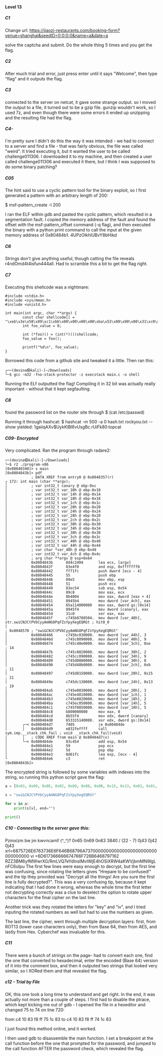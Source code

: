 #### Level 13

##### C1

Change url:
https://jiaozi-restaurants.com/booking-form?venue=shanghai&seedID=0:0:0:0&name=a&date=a

solve the captcha and submit. Do the whole thing 5 times and you get the flag.

##### C2

After much trial and error, just press enter until it says "Welcome", then type "flag" and it outputs the flag.

##### C3
connected to the server on netcat, it gave some strange output. so I moved the output to a file, it turned out to be a gzip file. gunzip wouldn't work, so I used 7z, and even though there were some errors it ended up unzipping and the resulting file had the flag.

##### C4-
I'm pretty sure I didn't do this the way it was intended - we had to connect to a server and find a file - that was fairly obvious, the file was called "weird". It tried executing it, but it wanted the user to be called challenge011306. I downloaded it to my machine, and then created a user called challenge011306 and executed it there, but I think I was supposed to do some binary patching?

##### C05
The hint said to use a cyclic pattern tool for the binary exploit, so I first generated a pattern with an arbitrary length of 200:

$ msf-pattern_create -l 200

I ran the ELF within gdb and pasted the cyclic pattern, which resulted in a segmentation fault. I copied the memory address of the fault and found the offset with the msf-pattern_offset command (-q flag), and then executed the binary with a python print command to call the input at the given memory address of 0x80484b1.
4UPzOlkhlUBvY8bHikd


##### C6
Strings don't give anything useful, though catting the file reveals r4ndOmd4t4isfun444all. Had to scramble this a bit to get the flag right.

##### C7
Executing this shellcode was a nightmare:

```
#include <stdio.h>
#include <sys/mman.h>
#include <unistd.h>

int main(int argc, char **argv) {
        const char shellcode[] = "\xeb\x3e\x58\x89\xc1\xbb\x00\x00\x00\x00\xba\x53\x00\x00\x00\x31\xc0\x8a\x04\x19\x53\x51\x50\x89\xe1\xb8\x04\x00\x00\x00\xbb\x01\x00\x00\x00\x52\xba\x01\x00\x00\x00\xcd\x80\x5a\x59\x59\x5b\x43\x43\x4a\x75\xdb\xb8\x01\x00\x00\x00\xbb\x00\x00\x00\x00\xcd\x80\xe8\xbd\xff\xff\xff\x73\x68\x65\x6c\x6c\x63\x6f\x64\x65\x5f\x69\x73\x5f\x64\x61\x74\x61\x5f\x64\x61\x74\x61\x5f\x69\x73\x5f\x73\x68\x65\x6c\x6c\x63\x6f\x64\x65";
        int foo_value = 0;

        int (*foo)() = (int(*)())shellcode;
        foo_value = foo();

        printf("%d\n", foo_value);
}
```
Borrowed this code from a github site and tweaked it a little. Then ran this:
```
┌──(devina㉿kali)-[~/Downloads]
└─$ gcc -m32 -fno-stack-protector -z execstack main.c -o shell
```
Running the ELf outputted the flag! Compiling it in 32 bit was actually really important - without that it kept segfaulting.

##### C8
found the password list on the router site through $ (cat /etc/passwd)

Running it through hashcat: $ hashcat -m 500 -a 0 hash.txt rockyou.txt --show yielded: $1$gaiiqAXv$UykKlBl6vUsgBc.rUiFk80:topcat

##### C09- Encrypted
Very complicated. Ran the program through radare2:
```
──(devina㉿kali)-[~/Downloads]
└─$ r2 ./program-x86
[0x08048340]> s main
[0x0804843b]> pdf
            ; DATA XREF from entry0 @ 0x8048357(r)
┌ 172: int main (char **argv);
│           ; var int32_t canary @ ebp-0xc
│           ; var int32_t var_10h @ ebp-0x10
│           ; var int32_t var_14h @ ebp-0x14
│           ; var int32_t var_18h @ ebp-0x18
│           ; var int32_t var_1ch @ ebp-0x1c
│           ; var int32_t var_20h @ ebp-0x20
│           ; var int32_t var_24h @ ebp-0x24
│           ; var int32_t var_28h @ ebp-0x28
│           ; var int32_t var_2ch @ ebp-0x2c
│           ; var int32_t var_30h @ ebp-0x30
│           ; var int32_t var_34h @ ebp-0x34
│           ; var int32_t var_38h @ ebp-0x38
│           ; var int32_t var_3ch @ ebp-0x3c
│           ; var int32_t var_40h @ ebp-0x40
│           ; var int32_t var_44h @ ebp-0x44
│           ; var char *var_48h @ ebp-0x48
│           ; var int32_t var_4ch @ ebp-0x4c
│           ; arg char **argv @ esp+0x64
│           0x0804843b      8d4c2404       lea ecx, [argv]
│           0x0804843f      83e4f0         and esp, 0xfffffff0
│           0x08048442      ff71fc         push dword [ecx - 4]
│           0x08048445      55             push ebp
│           0x08048446      89e5           mov ebp, esp
│           0x08048448      51             push ecx
│           0x08048449      83ec54         sub esp, 0x54
│           0x0804844c      89c8           mov eax, ecx
│           0x0804844e      8b4004         mov eax, dword [eax + 4]
│           0x08048451      8945b4         mov dword [var_4ch], eax
│           0x08048454      65a114000000   mov eax, dword gs:[0x14]
│           0x0804845a      8945f4         mov dword [canary], eax
│           0x0804845d      31c0           xor eax, eax
│           0x0804845f      c745b8708504.  mov dword [var_48h], str.swiCNJCtPVbCyyAmNG8PqFZsYpyXegEQRGt ; hit0_0                                                                                              
│                                                                      ; 0x8048570 ; "swi&CNJCtPVbCyyAmNG8PqFZsYpyXegEQRGt"                                                                                   
│           0x08048466      c745bc030000.  mov dword [var_44h], 3
│           0x0804846d      c745c0090000.  mov dword [var_40h], 9
│           0x08048474      c745c40e0000.  mov dword [var_3ch], 0xe    ; 14
│           0x0804847b      c745c8020000.  mov dword [var_38h], 2
│           0x08048482      c745cc090000.  mov dword [var_34h], 9
│           0x08048489      c745d0080000.  mov dword [var_30h], 8
│           0x08048490      c745d40b0000.  mov dword [var_2ch], 0xb    ; 11
│           0x08048497      c745d8150000.  mov dword [var_28h], 0x15   ; 21
│           0x0804849e      c745dc130000.  mov dword [var_24h], 0x13   ; 19
│           0x080484a5      c745e0030000.  mov dword [var_20h], 3
│           0x080484ac      c745e4010000.  mov dword [var_1ch], 1
│           0x080484b3      c745e8020000.  mov dword [var_18h], 2
│           0x080484ba      c745ec050000.  mov dword [var_14h], 5
│           0x080484c1      c745f0050000.  mov dword [var_10h], 5
│           0x080484c8      b800000000     mov eax, 0
│           0x080484cd      8b55f4         mov edx, dword [canary]
│           0x080484d0      653315140000.  xor edx, dword gs:[0x14]
│       ┌─< 0x080484d7      7405           je 0x80484de
│       │   0x080484d9      e832feffff     call sym.imp.__stack_chk_fail ; void __stack_chk_fail(void)
│       │   ; CODE XREF from main @ 0x80484d7(x)
│       └─> 0x080484de      83c454         add esp, 0x54
│           0x080484e1      59             pop ecx
│           0x080484e2      5d             pop ebp
│           0x080484e3      8d61fc         lea esp, [ecx - 4]
└           0x080484e6      c3             ret
[0x0804843b]> 
```
The encrypted string is followed by some variables with indexes into the string, so running this python script gave the flag:
```python
a = [0x03, 0x09, 0x0E, 0x02, 0x09, 0x08, 0x0B, 0x15, 0x13, 0x03, 0x01, 0x02, 0x05, 0x05]

s = "swi&CNJCtPVbCyyAmNG8PqFZsYpyXegEQRGt"

for v in a:
    print(s[v], end="")

print()
```
##### C10 - Connecting to the server gave this:
Pzmxizm bw jm kwvncaml!
(^_^)?
0n65 0n69 0n83
3840 / (22 - 7)
0j43 0j42 0j43
xrl=6875726E6763736E6F646B68796A737000000000000000000000000000000000
vi =6D617366666674766F726B6468797162
RZZ3BM6yfMWwrXG/RmLVQ7eYdlnsIMvlWjE4hOSiXRW4aKWVjbmMNWgLnFC6oIpu
The first few lines were easy enough to decrypt, but the first line was confusing, since rotating the letters gives "Hrepare to be confused!" and the tip they provided was "Decrypt all the things! Are you sure the first line is fully decrypted?". This was a very confusing tip, because it kept indicating that I had done it wrong, whereas the whole time the first letter not decrypting correctly was a clue to deselect the option to rotate upper characters for the final cipher on the last line.

Another trick was they rotated the letters for "key" and "iv", and I tried inputing the rotated numbers as well but had to use the numbers as given.

The last line, the cipher, went through multiple decryption layers: first, from ROT13 (lower case characters only), then from Base 64, then from AES, and lastly from Hex. Cyberchef was invaluable for this.

##### C11
There were a bunch of strings on the page- had to convert each one, find the one that converted to hexadecimal, enter the encoded (Base 64) version of it into the comment box, and then it outputed two strings that looked very similar, so I XORed them and that revealed the flag.

##### c12 - Trial by File
OK, this one took a long time to understand and get right. In the end, it was actually not more than a couple of steps. I first had to disable the ptrace, which kept kicking me out of gdb - I opened the file in a hexeditor and changed 75 to 74 on line 720:

from c4 10 83 f8 ff 75 1c 83 to c4 10 83 f8 ff 74 1c 83

I just found this method online, and it worked.

I then used gdb to disassemble the main function. I set a breakpoint at the call function before the one that prompted for the password, and jumped to the call function AFTER the password check, which revealed the flag.
